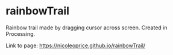 # rainbowTrail
Rainbow trail made by dragging cursor across screen. Created in Processing.

Link to page: https://nicoleoprice.github.io/rainbowTrail/
